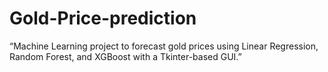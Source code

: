 # Gold-Price-prediction
“Machine Learning project to forecast gold prices using Linear Regression, Random Forest, and XGBoost with a Tkinter-based GUI.”
